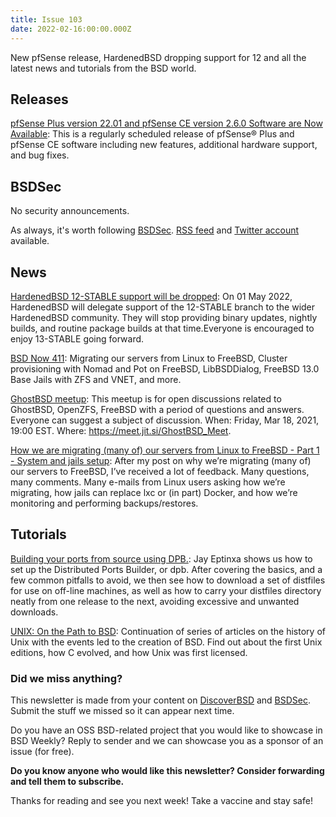 ```yaml
---
title: Issue 103
date: 2022-02-16:00:00.000Z
---
```


New pfSense release, HardenedBSD dropping support for 12 and all the latest news and tutorials from the BSD world.

<!-- more -->


## Releases

[pfSense Plus version 22.01 and pfSense CE version 2.6.0 Software are Now Available](https://www.netgate.com/blog/pfsense-plus-software-version-22.01-and-ce-2.6.0-are-now-available?utm_source=bsdweekly): This is a regularly scheduled release of pfSense® Plus and pfSense CE software including new features, additional hardware support, and bug fixes.
## BSDSec

No security announcements.

As always, it's worth following [BSDSec](https://bsdsec.net). [RSS feed](https://bsdsec.net/articles.atom) and [Twitter account](https://twitter.com/bsdsec) available.
## News

[HardenedBSD 12-STABLE support will be dropped](https://twitter.com/HardenedBSD/status/1492249763193970689?utm_source=bsdweekly): On 01 May 2022, HardenedBSD will delegate support of the 12-STABLE branch to the wider HardenedBSD community. They will stop providing binary updates, nightly builds, and routine package builds at that time.Everyone is encouraged to enjoy 13-STABLE going forward.

[BSD Now 411](https://www.bsdnow.tv/441?utm_source=bsdweekly): Migrating our servers from Linux to FreeBSD, Cluster provisioning with Nomad and Pot on FreeBSD, LibBSDDialog, FreeBSD 13.0 Base Jails with ZFS and VNET, and more.

[GhostBSD meetup](http://ghostbsd.org/node/243?utm_source=bsdweekly): This meetup is for open discussions related to GhostBSD, OpenZFS, FreeBSD with a period of questions and answers. Everyone can suggest a subject of discussion. When: Friday, Mar 18, 2021, 19:00 EST. Where: https://meet.jit.si/GhostBSD_Meet.

[How we are migrating (many of) our servers from Linux to FreeBSD - Part 1 - System and jails setup](https://it-notes.dragas.net/2022/02/05/how-we-are-migrating-many-of-our-servers-from-linux-to-freebsd-part-1-system-and-jails-setup/?utm_source=bsdweekly): After my post on why we’re migrating (many of) our servers to FreeBSD, I’ve received a lot of feedback. Many questions, many comments. Many e-mails from Linux users asking how we’re migrating, how jails can replace lxc or (in part) Docker, and how we’re monitoring and performing backups/restores.
## Tutorials

[Building your ports from source using DPB.](https://www.exoticsilicon.com/jay/reckless_guide_to_openbsd/dpb?utm_source=bsdweekly): Jay Eptinxa shows us how to set up the Distributed Ports Builder, or dpb. After covering the basics, and a few common pitfalls to avoid, we then see how to download a set of distfiles for use on off-line machines, as well as how to carry your distfiles directory neatly from one release to the next, avoiding excessive and unwanted downloads.

[UNIX: On the Path to BSD](https://klarasystems.com/articles/unix-on-the-path-to-bsd/?utm_source=bsdweekly): Continuation of series of articles on the history of Unix with the events led to the creation of BSD. Find out about the first Unix editions, how C evolved, and how Unix was first licensed.

### Did we miss anything?

This newsletter is made from your content on [DiscoverBSD](https://discoverbsd.com) and [BSDSec](https://bsdsec.net). Submit the stuff we missed so it can appear next time.

Do you have an OSS BSD-related project that you would like to showcase in BSD Weekly? Reply to sender and we can showcase you as a sponsor of an issue (for free).

**Do you know anyone who would like this newsletter? Consider forwarding and tell them to subscribe.**

Thanks for reading and see you next week! Take a vaccine and stay safe!
